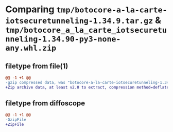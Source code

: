 # Comparing `tmp/botocore-a-la-carte-iotsecuretunneling-1.34.9.tar.gz` & `tmp/botocore_a_la_carte_iotsecuretunneling-1.34.90-py3-none-any.whl.zip`

## filetype from file(1)

```diff
@@ -1 +1 @@
-gzip compressed data, was "botocore-a-la-carte-iotsecuretunneling-1.34.9.tar", last modified: Thu Dec 28 01:06:44 2023, max compression
+Zip archive data, at least v2.0 to extract, compression method=deflate
```

## filetype from diffoscope

```diff
@@ -1 +1 @@
-GzipFile
+ZipFile
```

